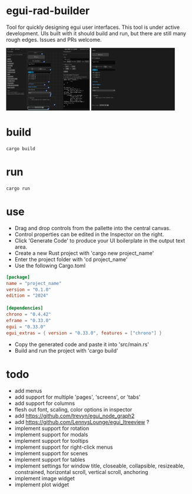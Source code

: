 # egui-rad-builder
Tool for quickly designing egui user interfaces.  This tool is under active development.  UIs built with it should build and run, but there are still many rough edges.  Issues and PRs welcome.

<img src="doc/egui-rad-builder-screenshot.png" width=45% alt="egui RAD builder screenshot"/> <img src="doc/ui-screenshot.png" width=45% alt="Generated UI"/>

# build
```shell
cargo build
```

# run
```shell
cargo run
```

# use
- Drag and drop controls from the pallette into the central canvas.
- Control properties can be edited in the Inspector on the right.
- Click 'Generate Code' to produce your UI boilerplate in the output text area.
- Create a new Rust project with 'cargo new project_name'
- Enter the project folder with 'cd project_name'
- Use the following Cargo.toml
```toml
[package]
name = "project_name"
version = "0.1.0"
edition = "2024"

[dependencies]
chrono = "0.4.42"
eframe = "0.33.0"
egui = "0.33.0"
egui_extras = { version = "0.33.0", features = ["chrono"] }
```
- Copy the generated code and paste it into 'src/main.rs'
- Build and run the project with 'cargo build'

# todo
- add menus
- add support for multiple 'pages', 'screens', or 'tabs'
- add support for columns
- flesh out font, scaling, color options in inspector
- add https://github.com/trevyn/egui_node_graph2
- add https://github.com/LennysLounge/egui_ltreeview ?
- implement support for rotation
- implement support for modals
- implement support for tooltips
- implement support for right-click menus
- implement support for scenes
- implement support for tables
- implement settings for window title, closeable, collapsible, resizeable, constrained, horizontal scroll, vertical scroll, anchoring
- implement image widget
- implement plot widget
